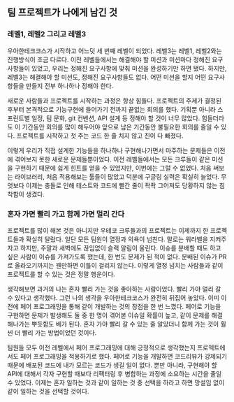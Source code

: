 ## 팀 프로젝트가 나에게 남긴 것

### 레벨1, 레벨2 그리고 레벨3
우아한테크코스가 시작하고 어느덧 세 번째 레벨이 되었다.
레벨3는 레벨1, 레벨2와는 진행방식이 조금 다르다.
이전 레벨들에서는 해결해야 할 미션과 미션마다 정해진 요구사항들이 있었고,
우리는 정해진 요구사항에 맞춰 미션을 완성하기만 하면 됐다.
하지만, 레벨3는 해결해야 할 미션도, 정해진 요구사항들도 없다.
어떤 미션을 할지 어떤 요구사항들을 만들지 전부 하나하나 정해야 한다.

새로운 사람들과 프로젝트를 시작하는 과정은 항상 힘들다.
프로젝트의 주제가 결정된 후부터 본격적으로 기능구현에 들어가기 전까지 끝없는 회의를 했다.
기획뿐 아니라 스프린트별 일정, 팀 문화, git 컨벤션, API 설계 등 정해야 할 것이 너무 많았다.
힘들더라도 이 기간동안 회의를 많이 해두어야 앞으로 남은 기간동안 불필요한 회의를 줄일 수 있다.
프로젝트를 시작하고 첫 주는 코드 한 줄 치지 않고 진이 다 빠졌다.

이렇게 우리가 직접 설계한 기능들을 하나하나 구현해나가면서 마주하는 문제들은
이전에 겪어보지 못한 새로운 문제들뿐이었다.
이전 레벨들에서는 모든 크루들이 같은 미션을 구현하기 때문에 쉽게 힌트를 얻을 수 있었지만, 이번에는 그럴 수 없었다.
처음 써보는 라이브러리, 처음 적용해보는 툴들이 많았고 덕분에 구글링 실력은 확실히 늘었다.
무엇보다 이제는 충돌로 인해 테스트와 코드에 빨간 줄이 좍좍 그어져도 당황하지 않는 침착함이 생겼다.

### 혼자 가면 빨리 가고 함께 가면 멀리 간다
프로젝트를 많이 해본 것은 아니지만 우테코 크루들과의 프로젝트는 이제까지 한 프로젝트들과 확실히 달랐다.
일단 모든 팀원이 열정과 의욕이 넘친다.
말로는 워라밸을 지켜주자고 하지만, 주말과 새벽에도 끊임없이 슬랙 알림이 울린다.
이슈를 분배할 때도 하고 싶은 사람이 이슈를 가져가도록 했는데, 한 번도 문제가 된 적이 없다.
분배된 이슈가 PR로 올라오기까지는 웬만하면 이틀이 걸리지 않는다.
이렇게 열정 넘치는 사람들과 같이 프로젝트를 할 수 있는 것은 정말 행운이다.

생각해보면 과거의 나는 혼자 빨리 가는 것을 좋아하는 사람이었다.
빨리 가야 멀리 갈 수 있다고 생각했다.
그런 나의 생각을 우아한테크코스가 완전히 뒤집어 놓았다.
이미 이전에 페어 프로그래밍을 통해 같이 개발하는 것의 장점을 한 번 느꼈다. 페어로 기능을 구현하면 문제가 발생해도 둘 중 한 명이 겪어본 이슈일 확률이 높고, 같이 문제를 해결해나가는 뿌듯함도 배가 된다.
혼자 가야 빨리 갈 수 있는 줄 알았더니 함께 가는 것이 훨씬 더 빨리 가는 방법이었던 것이다.

팀원들 모두 이전 레벨에서 페어 프로그래밍에 대해 긍정적으로 생각했는지 프로젝트에서도 페어 프로그래밍을 적용하기로 했다.
페어로 기능을 개발하면 코드리뷰가 강제되기 때문에 배포된 코드에 내가 모르는 코드가 생길 일이 없다.
뿐만 아니라, 구현해야 할 API에 대해서 각자 구현할 때보다 리팩터링 후 병합하는 과정에 소요하는 시간을 줄일 수 있었다.
이제는 혼자 일하는 것과 같이 일하는 것 중 선택을 하라고 하면 망설임 없이 같이 일하는 것을 선택할 것이다. 
